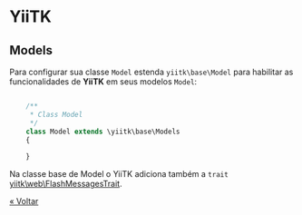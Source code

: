 # YiiTK

## Models

Para configurar sua classe `Model` estenda `yiitk\base\Model` para habilitar as funcionalidades de **YiiTK** em seus modelos `Model`:

```php

    /**
     * Class Model
     */
    class Model extends \yiitk\base\Models
    {
        
    }

```

Na classe base de Model o YiiTK adiciona também a `trait` [yiitk\web\FlashMessagesTrait](widgets.md#alert).

[&#171; Voltar](../README.md)
